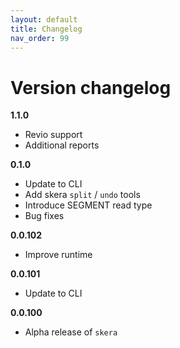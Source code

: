 ```yaml
---
layout: default
title: Changelog
nav_order: 99
---
```


# Version changelog

**1.1.0**
   * Revio support
   * Additional reports

**0.1.0**
   * Update to CLI
   * Add skera `split` / `undo` tools
   * Introduce SEGMENT read type
   * Bug fixes

**0.0.102**
   * Improve runtime

**0.0.101**
   * Update to CLI

**0.0.100**
   * Alpha release of `skera`
